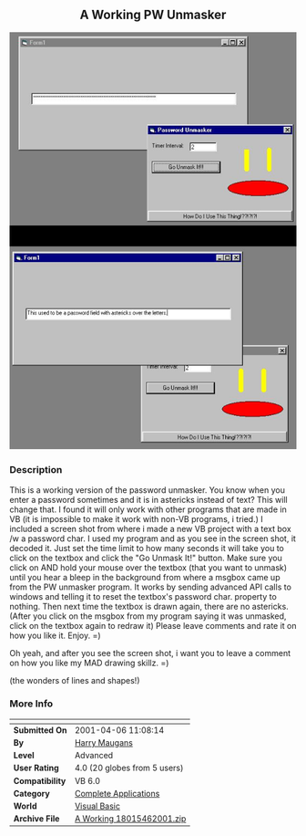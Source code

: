 ﻿<div align="center">

## A Working PW Unmasker

<img src="PIC2001461127442705.jpg">
</div>

### Description

This is a working version of the password unmasker. You know when you enter a password sometimes and it is in astericks instead of text? This will change that. I found it will only work with other programs that are made in VB (it is impossible to make it work with non-VB programs, i tried.) I included a screen shot from where i made a new VB project with a text box /w a password char. I used my program and as you see in the screen shot, it decoded it. Just set the time limit to how many seconds it will take you to click on the textbox and click the "Go Unmask It!" button. Make sure you click on AND hold your mouse over the textbox (that you want to unmask) until you hear a bleep in the background from where a msgbox came up from the PW unmasker program. It works by sending advanced API calls to windows and telling it to reset the textbox's password char. property to nothing. Then next time the textbox is drawn again, there are no astericks. (After you click on the msgbox from my program saying it was unmasked, click on the textbox again to redraw it) Please leave comments and rate it on how you like it. Enjoy. =)

Oh yeah, and after you see the screen shot, i want you to leave a comment on how you like my MAD drawing skillz. =)

(the wonders of lines and shapes!)
 
### More Info
 


<span>             |<span>
---                |---
**Submitted On**   |2001-04-06 11:08:14
**By**             |[Harry Maugans](https://github.com/Planet-Source-Code/PSCIndex/blob/master/ByAuthor/harry-maugans.md)
**Level**          |Advanced
**User Rating**    |4.0 (20 globes from 5 users)
**Compatibility**  |VB 6\.0
**Category**       |[Complete Applications](https://github.com/Planet-Source-Code/PSCIndex/blob/master/ByCategory/complete-applications__1-27.md)
**World**          |[Visual Basic](https://github.com/Planet-Source-Code/PSCIndex/blob/master/ByWorld/visual-basic.md)
**Archive File**   |[A Working 18015462001\.zip](https://github.com/Planet-Source-Code/harry-maugans-a-working-pw-unmasker__1-22190/archive/master.zip)








